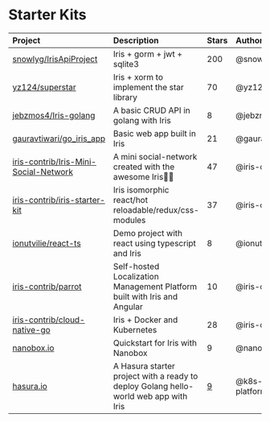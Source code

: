 # Starter Kits

| Project | Description | Stars | Author |
| :--- | :--- | :--- | :--- |
| [snowlyg/IrisApiProject](https://bit.ly/2IaL1R6) | Iris + gorm + jwt + sqlite3 | 200 | @snowlyg |
| [yz124/superstar](https://bit.ly/2WF4ZfK) | Iris + xorm to implement the star library | 70 | @yz124 |
| [jebzmos4/Iris-golang](https://bit.ly/2XFyESo) | A basic CRUD API in golang with Iris | 8 | @jebzmos4 |
| [gauravtiwari/go_iris_app](https://bit.ly/2XFVYQ4) | Basic web app built in Iris | 21 | @gauravtiwari |
| [iris-contrib/Iris-Mini-Social-Network](https://bit.ly/2KJvZn7) | A mini social-network created with the awesome Iris💖💖 | 47 | @iris-contrib |
| [iris-contrib/iris-starter-kit](https://bit.ly/2ReoGoH) | Iris isomorphic react/hot reloadable/redux/css-modules | 37 | @iris-contrib |
| [ionutvilie/react-ts](https://bit.ly/2wZA52B) | Demo project with react using typescript and Iris | 8 | @ionutvilie |
| [iris-contrib/parrot](https://bit.ly/2F9iYzM) | Self-hosted Localization Management Platform built with Iris and Angular | 10 | @iris-contrib |
| [iris-contrib/cloud-native-go](https://bit.ly/2WGlXKL) | Iris + Docker and Kubernetes | 28 | @iris-contrib |
| [nanobox.io](https://bit.ly/2wMkdjG) | Quickstart for Iris with Nanobox | 9 | @nanobox-io |
| [hasura.io](https://bit.ly/2Kfdsjf) | A Hasura starter project with a ready to deploy Golang hello-world web app with Iris | [9](https://github.com/k8s-platform-hub/hello-golang-iris) | @k8s-platform-hub |

